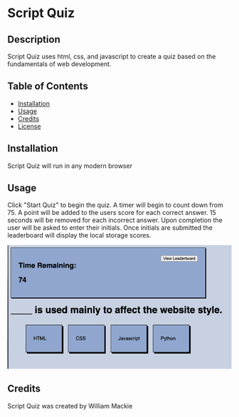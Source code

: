 # Script Quiz

## Description
Script Quiz uses html, css, and javascript to create a quiz based on the fundamentals of web development.

## Table of Contents
* [Installation](#installation)
* [Usage](#usage)
* [Credits](#credits)
* [License](#license)

## Installation
Script Quiz will run in any modern browser

## Usage
Click "Start Quiz" to begin the quiz. A timer will begin to count down from 75. A point will be added to the users score for each correct answer. 15 seconds will be removed for each incorrect answer. Upon completion the user will be asked to enter their initials. Once initials are submitted the leaderboard will display the local storage scores.

![screenshot](assets/images/screenshot.png)

## Credits
Script Quiz was created by William Mackie

